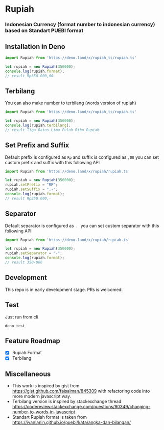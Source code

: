 # Rupiah
### Indonesian Currency (format number to indonesian currency) based on Standart PUEBI format

## **Installation in Deno**
```ts
import Rupiah from 'https://deno.land/x/rupiah_ts/rupiah.ts'

let rupiah = new Rupiah(350000);
console.log(rupiah.format);
// result Rp350.000,00
```
## **Terbilang**
You can also make number to terbilang (words version of rupiah)
```ts
import Rupiah from 'https://deno.land/x/rupiah_ts/rupiah.ts'

let rupiah = new Rupiah(350000);
console.log(rupiah.terbilang);
// result Tiga Ratus Lima Puluh Ribu Rupiah
```

## **Set Prefix and Suffix**
Default prefix is configured as ```Rp``` and suffix is configured as ```,00``` you can set custom prefix and suffix with this following API

```ts
import Rupiah from 'https://deno.land/x/rupiah/rupiah.ts'

let rupiah = new Rupiah(350000);
rupiah.setPrefix = "RP";
rupiah.setSuffix = ",-";
console.log(rupiah.format);
// result Rp350.000,-
```

## **Separator**
Default separator is configured as ```. ``` you can set custom separator with this following API

```ts
import Rupiah from 'https://deno.land/x/rupiah/rupiah.ts'

let rupiah = new Rupiah(350000);
rupiah.setSeparator = "-";
console.log(rupiah.format);
// result 350-000
```

## **Development**
This repo is in early development stage. PRs is welcomed.

## **Test**
Just run from cli
```
deno test
```

## Feature Roadmap 

- [x] Rupiah Format
- [x] Terbilang

## **Miscellaneous**
- This work is inspired by gist from https://gist.github.com/faisalman/845309 with refactoring code into more modern javascript way. 
- Terbilang version is inspired by stackexchange thread https://codereview.stackexchange.com/questions/90349/changing-number-to-words-in-javascript
- Standart Rupiah format is taken from https://ivanlanin.github.io/puebi/kata/angka-dan-bilangan/

